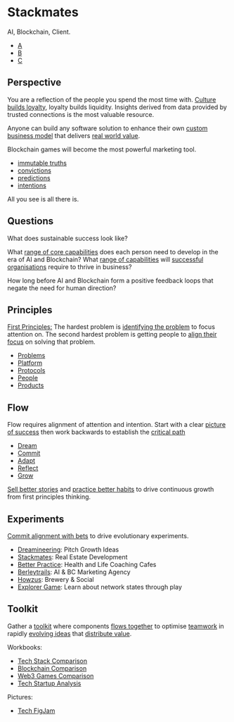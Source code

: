 # Stackmates

AI, Blockchain, Client.

- [A](https://github.com/dreamineering/stackmates/tree/main/ai)
- [B](https://github.com/dreamineering/stackmates/tree/main/bc)
- [C](https://github.com/dreamineering/stackmates/tree/main/client)

## Perspective

You are a reflection of the people you spend the most time with. [Culture builds loyalty](https://mm.dreamineering.com/docs/value/money/tokenomics/tokenomics-games/), loyalty builds liquidity. Insights derived from data provided by trusted connections is the most valuable resource.

Anyone can build any software solution to enhance their own [custom business model](https://mm.dreamineering.com/docs/business/business-models/) that delivers [real world value](https://mm.dreamineering.com/docs/value).

Blockchain games will become the most powerful marketing tool.

- [immutable truths](https://mm.dreamineering.com/docs/value/wisdom/big-picture-immutable-truths)
- [convictions](https://mm.dreamineering.com/docs/value/wisdom/big-picture-convictions)
- [predictions](https://mm.dreamineering.com/docs/flow/dream/predictions)
- [intentions](https://mm.dreamineering.com/docs/value/wisdom/big-picture-intentions)

All you see is all there is.

## Questions

What does sustainable success look like?

What [range of core capabilities](https://mm.dreamineering.com/docs/principles/people/capabilities/) does each person need to develop in the era of AI and Blockchain? What [range of capabilities](https://mm.dreamineering.com/docs/principles/people/culture/teamwork) will [successful organisations](https://mm.dreamineering.com/docs/value) require to thrive in business?

How long before AI and Blockchain form a positive feedback loops that negate the need for human direction?

## Principles

[First Principles:](https://mm.dreamineering.com/docs/principles) The hardest problem is [identifying the problem](https://mm.dreamineering.com/docs/principles/problems/problem-identification/) to focus attention on. The second hardest problem is getting people to [align their focus](https://mm.dreamineering.com/docs/value/wisdom/big-picture-intentions) on solving that problem.

- [Problems](https://mm.dreamineering.com/docs/principles/problems/)
- [Platform](https://mm.dreamineering.com/docs/principles/platform/)
- [Protocols](https://mm.dreamineering.com/docs/principles/process/)
- [People](https://mm.dreamineering.com/docs/principles/people/)
- [Products](https://mm.dreamineering.com/docs/principles/products/)

## Flow

Flow requires alignment of attention and intention. Start with a clear [picture of success](https://mm.dreamineering.com/docs/business/functions/business-documents/business-financial-docs/financial-doc-discounted-cashflow) then work backwards to establish the [critical path](https://mm.dreamineering.com/docs/business/business-principles/critical-path)

- [Dream](https://mm.dreamineering.com/docs/flow/dream/)
- [Commit](https://mm.dreamineering.com/docs/flow/commit/)
- [Adapt](https://mm.dreamineering.com/docs/flow/adapt/)
- [Reflect](https://mm.dreamineering.com/docs/flow/reflect/)
- [Grow](https://mm.dreamineering.com/docs/flow/grow/)

[Sell better stories](https://mm.dreamineering.com/docs/experiments/dreamineering/) and [practice better habits](https://mm.dreamineering.com/docs/experiments/better-practice/) to drive continuous growth from first principles thinking.

## Experiments

[Commit alignment with bets](https://mm.dreamineering.com/docs/experiments/) to drive evolutionary experiments.

- [Dreamineering](https://mm.dreamineering.com/docs/experiments/experiment-dreamineering/): Pitch Growth Ideas
- [Stackmates](https://mm.dreamineering.com/docs/experiments/experiment-stackmates/): Real Estate Development
- [Better Practice](https://mm.dreamineering.com/docs/experiments/better-practice/): Health and Life Coaching Cafes
- [Berleytrails](https://mm.dreamineering.com/docs/experiments/berleytrails/): AI & BC Marketing Agency
- [Howzus](https://mm.dreamineering.com/docs/experiments/experiment-howzus/): Brewery & Social
- [Explorer Game](https://mm.dreamineering.com/docs/experiments/experiment-blockchain-explorer/): Learn about network states through play

## Toolkit

Gather a [toolkit](https://mm.dreamineering.com/docs/engineering/software/sdk/) where components [flows together](https://mm.dreamineering.com/docs/flow) to optimise [teamwork](https://mm.dreamineering.com/docs/principles/people/community/teamwork) in rapidly [evolving ideas](https://mm.dreamineering.com/docs/experiments/) that [distribute value](https://mm.dreamineering.com/docs/value/).

Workbooks:

- [Tech Stack Comparison](https://docs.google.com/spreadsheets/d/1XiA_gfU_TkQXlEqVEiVLUUjKmyAZM3rirlJ5EUjJl9Y/edit#gid=1797190969)
- [Blockchain Comparison](https://docs.google.com/spreadsheets/d/16pqE_E4FzNbsqn-ACxkYfhCyBg3M9kQGcySUM3zw73M/edit#gid=1322132351)
- [Web3 Games Comparison](https://docs.google.com/spreadsheets/d/1l74VNspBM_3HjBq0oXZzoe1t-EPhKZPsH6FjRokM7cY/edit#gid=745206562)
- [Tech Startup Analysis](https://docs.google.com/spreadsheets/d/10zBw2LruDEmkBAA9GFVfBaG3UtkOMItr-44CvIxb1VQ/edit#gid=1021038640)

Pictures:

- [Tech FigJam](https://www.figma.com/file/SR3Xg7a8tElFPLoovsqwUO/technology-stack?type=whiteboard&node-id=260-1322&t=6q447RjvecYVn1fG-4)
